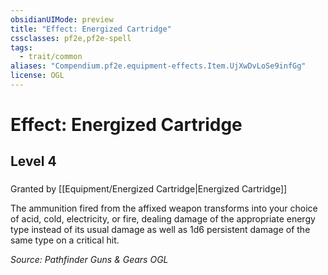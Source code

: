 ```yaml
---
obsidianUIMode: preview
title: "Effect: Energized Cartridge"
cssclasses: pf2e,pf2e-spell
tags:
  - trait/common
aliases: "Compendium.pf2e.equipment-effects.Item.UjXwDvLoSe9infGg"
license: OGL
---
```

# Effect: Energized Cartridge
## Level 4
### 






Granted by [[Equipment/Energized Cartridge|Energized Cartridge]]

The ammunition fired from the affixed weapon transforms into your choice of acid, cold, electricity, or fire, dealing damage of the appropriate energy type instead of its usual damage as well as 1d6 persistent damage of the same type on a critical hit.

*Source: Pathfinder Guns & Gears*
*OGL*